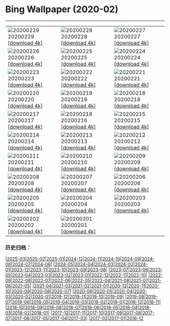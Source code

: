 # Bing Wallpaper (2020-02)
**************

<table><tr><td><img class="wallpaper" src="https://www.bing.com/th?id=OHR.WallaceFF_EN-US1967284462_1920x1080.jpg" alt="20200229"> 20200229 <a class="wallpaper_link" href="https://www.bing.com/th?id=OHR.WallaceFF_EN-US1967284462_UHD.jpg">[download 4k]</a></td><td><img class="wallpaper" src="https://www.bing.com/th?id=OHR.OtterCreekVT_EN-US1557441690_1920x1080.jpg" alt="20200228"> 20200228 <a class="wallpaper_link" href="https://www.bing.com/th?id=OHR.OtterCreekVT_EN-US1557441690_UHD.jpg">[download 4k]</a></td><td><img class="wallpaper" src="https://www.bing.com/th?id=OHR.PBWhaleBones_EN-US8550622199_1920x1080.jpg" alt="20200227"> 20200227 <a class="wallpaper_link" href="https://www.bing.com/th?id=OHR.PBWhaleBones_EN-US8550622199_UHD.jpg">[download 4k]</a></td></tr><tr><td><img class="wallpaper" src="https://www.bing.com/th?id=OHR.AcadiaSunrise_EN-US8474021804_1920x1080.jpg" alt="20200226"> 20200226 <a class="wallpaper_link" href="https://www.bing.com/th?id=OHR.AcadiaSunrise_EN-US8474021804_UHD.jpg">[download 4k]</a></td><td><img class="wallpaper" src="https://www.bing.com/th?id=OHR.ArmstrongPark_EN-US8412696471_1920x1080.jpg" alt="20200225"> 20200225 <a class="wallpaper_link" href="https://www.bing.com/th?id=OHR.ArmstrongPark_EN-US8412696471_UHD.jpg">[download 4k]</a></td><td><img class="wallpaper" src="https://www.bing.com/th?id=OHR.Windhorses_EN-US8344477103_1920x1080.jpg" alt="20200224"> 20200224 <a class="wallpaper_link" href="https://www.bing.com/th?id=OHR.Windhorses_EN-US8344477103_UHD.jpg">[download 4k]</a></td></tr><tr><td><img class="wallpaper" src="https://www.bing.com/th?id=OHR.LakeGullMN_EN-US8273213396_1920x1080.jpg" alt="20200223"> 20200223 <a class="wallpaper_link" href="https://www.bing.com/th?id=OHR.LakeGullMN_EN-US8273213396_UHD.jpg">[download 4k]</a></td><td><img class="wallpaper" src="https://www.bing.com/th?id=OHR.AbuSimbelSunFest_EN-US8115834133_1920x1080.jpg" alt="20200222"> 20200222 <a class="wallpaper_link" href="https://www.bing.com/th?id=OHR.AbuSimbelSunFest_EN-US8115834133_UHD.jpg">[download 4k]</a></td><td><img class="wallpaper" src="https://www.bing.com/th?id=OHR.OlindaCarnival_EN-US7914915440_1920x1080.jpg" alt="20200221"> 20200221 <a class="wallpaper_link" href="https://www.bing.com/th?id=OHR.OlindaCarnival_EN-US7914915440_UHD.jpg">[download 4k]</a></td></tr><tr><td><img class="wallpaper" src="https://www.bing.com/th?id=OHR.CloudsPelmo_EN-US7754683425_1920x1080.jpg" alt="20200220"> 20200220 <a class="wallpaper_link" href="https://www.bing.com/th?id=OHR.CloudsPelmo_EN-US7754683425_UHD.jpg">[download 4k]</a></td><td><img class="wallpaper" src="https://www.bing.com/th?id=OHR.WanderingAlbatross_EN-US7624194630_1920x1080.jpg" alt="20200219"> 20200219 <a class="wallpaper_link" href="https://www.bing.com/th?id=OHR.WanderingAlbatross_EN-US7624194630_UHD.jpg">[download 4k]</a></td><td><img class="wallpaper" src="https://www.bing.com/th?id=OHR.PlutoCrescent_EN-US7560373003_1920x1080.jpg" alt="20200218"> 20200218 <a class="wallpaper_link" href="https://www.bing.com/th?id=OHR.PlutoCrescent_EN-US7560373003_UHD.jpg">[download 4k]</a></td></tr><tr><td><img class="wallpaper" src="https://www.bing.com/th?id=OHR.MRNMSD_EN-US1457690831_1920x1080.jpg" alt="20200217"> 20200217 <a class="wallpaper_link" href="https://www.bing.com/th?id=OHR.MRNMSD_EN-US1457690831_UHD.jpg">[download 4k]</a></td><td><img class="wallpaper" src="https://www.bing.com/th?id=OHR.LemonDragon_EN-US7455819536_1920x1080.jpg" alt="20200216"> 20200216 <a class="wallpaper_link" href="https://www.bing.com/th?id=OHR.LemonDragon_EN-US7455819536_UHD.jpg">[download 4k]</a></td><td><img class="wallpaper" src="https://www.bing.com/th?id=OHR.HumpbackHerring_EN-US7403030704_1920x1080.jpg" alt="20200215"> 20200215 <a class="wallpaper_link" href="https://www.bing.com/th?id=OHR.HumpbackHerring_EN-US7403030704_UHD.jpg">[download 4k]</a></td></tr><tr><td><img class="wallpaper" src="https://www.bing.com/th?id=OHR.CorsicaHeart_EN-US7363711239_1920x1080.jpg" alt="20200214"> 20200214 <a class="wallpaper_link" href="https://www.bing.com/th?id=OHR.CorsicaHeart_EN-US7363711239_UHD.jpg">[download 4k]</a></td><td><img class="wallpaper" src="https://www.bing.com/th?id=OHR.AbiquaFalls_EN-US4408914137_1920x1080.jpg" alt="20200213"> 20200213 <a class="wallpaper_link" href="https://www.bing.com/th?id=OHR.AbiquaFalls_EN-US4408914137_UHD.jpg">[download 4k]</a></td><td><img class="wallpaper" src="https://www.bing.com/th?id=OHR.PinzonIslandTortoise_EN-US4325314925_1920x1080.jpg" alt="20200212"> 20200212 <a class="wallpaper_link" href="https://www.bing.com/th?id=OHR.PinzonIslandTortoise_EN-US4325314925_UHD.jpg">[download 4k]</a></td></tr><tr><td><img class="wallpaper" src="https://www.bing.com/th?id=OHR.SylviaEarle_EN-US4248966328_1920x1080.jpg" alt="20200211"> 20200211 <a class="wallpaper_link" href="https://www.bing.com/th?id=OHR.SylviaEarle_EN-US4248966328_UHD.jpg">[download 4k]</a></td><td><img class="wallpaper" src="https://www.bing.com/th?id=OHR.SuperkilenPark_EN-US4074449236_1920x1080.jpg" alt="20200210"> 20200210 <a class="wallpaper_link" href="https://www.bing.com/th?id=OHR.SuperkilenPark_EN-US4074449236_UHD.jpg">[download 4k]</a></td><td><img class="wallpaper" src="https://www.bing.com/th?id=OHR.HollywoodSign_EN-US3888664438_1920x1080.jpg" alt="20200209"> 20200209 <a class="wallpaper_link" href="https://www.bing.com/th?id=OHR.HollywoodSign_EN-US3888664438_UHD.jpg">[download 4k]</a></td></tr><tr><td><img class="wallpaper" src="https://www.bing.com/th?id=OHR.PingxiLantern_EN-US3795457184_1920x1080.jpg" alt="20200208"> 20200208 <a class="wallpaper_link" href="https://www.bing.com/th?id=OHR.PingxiLantern_EN-US3795457184_UHD.jpg">[download 4k]</a></td><td><img class="wallpaper" src="https://www.bing.com/th?id=OHR.QuebecWinter_EN-US3715352171_1920x1080.jpg" alt="20200207"> 20200207 <a class="wallpaper_link" href="https://www.bing.com/th?id=OHR.QuebecWinter_EN-US3715352171_UHD.jpg">[download 4k]</a></td><td><img class="wallpaper" src="https://www.bing.com/th?id=OHR.SneezeSpring_EN-US3645892670_1920x1080.jpg" alt="20200206"> 20200206 <a class="wallpaper_link" href="https://www.bing.com/th?id=OHR.SneezeSpring_EN-US3645892670_UHD.jpg">[download 4k]</a></td></tr><tr><td><img class="wallpaper" src="https://www.bing.com/th?id=OHR.AlbertaBubbles_EN-US3535339115_1920x1080.jpg" alt="20200205"> 20200205 <a class="wallpaper_link" href="https://www.bing.com/th?id=OHR.AlbertaBubbles_EN-US3535339115_UHD.jpg">[download 4k]</a></td><td><img class="wallpaper" src="https://www.bing.com/th?id=OHR.LionRock_EN-US3384136847_1920x1080.jpg" alt="20200204"> 20200204 <a class="wallpaper_link" href="https://www.bing.com/th?id=OHR.LionRock_EN-US3384136847_UHD.jpg">[download 4k]</a></td><td><img class="wallpaper" src="https://www.bing.com/th?id=OHR.RapaNuiFestival_EN-US3295875465_1920x1080.jpg" alt="20200203"> 20200203 <a class="wallpaper_link" href="https://www.bing.com/th?id=OHR.RapaNuiFestival_EN-US3295875465_UHD.jpg">[download 4k]</a></td></tr><tr><td><img class="wallpaper" src="https://www.bing.com/th?id=OHR.MeerkatHuddle_EN-US3180214061_1920x1080.jpg" alt="20200202"> 20200202 <a class="wallpaper_link" href="https://www.bing.com/th?id=OHR.MeerkatHuddle_EN-US3180214061_UHD.jpg">[download 4k]</a></td><td><img class="wallpaper" src="https://www.bing.com/th?id=OHR.MappingCourage_EN-US3088004881_1920x1080.jpg" alt="20200201"> 20200201 <a class="wallpaper_link" href="https://www.bing.com/th?id=OHR.MappingCourage_EN-US3088004881_UHD.jpg">[download 4k]</a></td><td></td></tr></table>

### 历史归档：

|[2025-03](/../2025-03/2025-03.md)|[2025-02](/../2025-02/2025-02.md)|[2025-01](/../2025-01/2025-01.md)|[2024-12](/../2024-12/2024-12.md)|[2024-11](/../2024-11/2024-11.md)|[2024-10](/../2024-10/2024-10.md)|[2024-09](/../2024-09/2024-09.md)|[2024-08](/../2024-08/2024-08.md)|[2024-07](/../2024-07/2024-07.md)|[2024-06](/../2024-06/2024-06.md)|
|[2024-05](/../2024-05/2024-05.md)|[2024-04](/../2024-04/2024-04.md)|[2024-03](/../2024-03/2024-03.md)|[2024-02](/../2024-02/2024-02.md)|[2024-01](/../2024-01/2024-01.md)|[2023-12](/../2023-12/2023-12.md)|[2023-11](/../2023-11/2023-11.md)|[2023-10](/../2023-10/2023-10.md)|[2023-09](/../2023-09/2023-09.md)|[2023-08](/../2023-08/2023-08.md)|
|[2023-07](/../2023-07/2023-07.md)|[2023-06](/../2023-06/2023-06.md)|[2023-05](/../2023-05/2023-05.md)|[2023-04](/../2023-04/2023-04.md)|[2023-03](/../2023-03/2023-03.md)|[2023-02](/../2023-02/2023-02.md)|[2023-01](/../2023-01/2023-01.md)|[2022-12](/../2022-12/2022-12.md)|[2022-11](/../2022-11/2022-11.md)|[2022-10](/../2022-10/2022-10.md)|
|[2022-09](/../2022-09/2022-09.md)|[2022-08](/../2022-08/2022-08.md)|[2022-07](/../2022-07/2022-07.md)|[2022-06](/../2022-06/2022-06.md)|[2022-05](/../2022-05/2022-05.md)|[2022-04](/../2022-04/2022-04.md)|[2021-08](/../2021-08/2021-08.md)|[2021-07](/../2021-07/2021-07.md)|[2021-06](/../2021-06/2021-06.md)|[2021-05](/../2021-05/2021-05.md)|
|[2021-04](/../2021-04/2021-04.md)|[2021-03](/../2021-03/2021-03.md)|[2021-02](/../2021-02/2021-02.md)|[2021-01](/../2021-01/2021-01.md)|[2020-12](/../2020-12/2020-12.md)|[2020-11](/../2020-11/2020-11.md)|[2020-10](/../2020-10/2020-10.md)|[2020-09](/../2020-09/2020-09.md)|[2020-08](/../2020-08/2020-08.md)|[2020-07](/../2020-07/2020-07.md)|
|[2020-06](/../2020-06/2020-06.md)|[2020-05](/../2020-05/2020-05.md)|[2020-04](/../2020-04/2020-04.md)|[2020-03](/../2020-03/2020-03.md)|[2020-02](/2020-02.md)|[2020-01](/../2020-01/2020-01.md)|[2019-12](/../2019-12/2019-12.md)|[2019-11](/../2019-11/2019-11.md)|[2019-10](/../2019-10/2019-10.md)|[2019-09](/../2019-09/2019-09.md)|
|[2019-08](/../2019-08/2019-08.md)|[2019-07](/../2019-07/2019-07.md)|[2019-06](/../2019-06/2019-06.md)|[2019-05](/../2019-05/2019-05.md)|[2019-04](/../2019-04/2019-04.md)|[2019-03](/../2019-03/2019-03.md)|[2019-02](/../2019-02/2019-02.md)|[2019-01](/../2019-01/2019-01.md)|[2018-12](/../2018-12/2018-12.md)|[2018-11](/../2018-11/2018-11.md)|
|[2018-10](/../2018-10/2018-10.md)|[2018-09](/../2018-09/2018-09.md)|[2018-08](/../2018-08/2018-08.md)|[2018-07](/../2018-07/2018-07.md)|[2018-06](/../2018-06/2018-06.md)|[2018-05](/../2018-05/2018-05.md)|[2018-04](/../2018-04/2018-04.md)|[2018-03](/../2018-03/2018-03.md)|[2018-02](/../2018-02/2018-02.md)|[2018-01](/../2018-01/2018-01.md)|
|[2017-12](/../2017-12/2017-12.md)|[2017-11](/../2017-11/2017-11.md)|[2017-10](/../2017-10/2017-10.md)|[2017-09](/../2017-09/2017-09.md)|[2017-08](/../2017-08/2017-08.md)|[2017-07](/../2017-07/2017-07.md)|[2017-06](/../2017-06/2017-06.md)|[2017-05](/../2017-05/2017-05.md)|[2017-04](/../2017-04/2017-04.md)|[2017-03](/../2017-03/2017-03.md)|
|[2017-02](/../2017-02/2017-02.md)|[2017-01](/../2017-01/2017-01.md)|[2016-12](/../2016-12/2016-12.md)